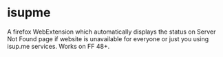 # isupme
A firefox WebExtension which automatically displays the status on Server Not Found page if website is unavailable for everyone or just you using isup.me services.
Works on FF 48+.